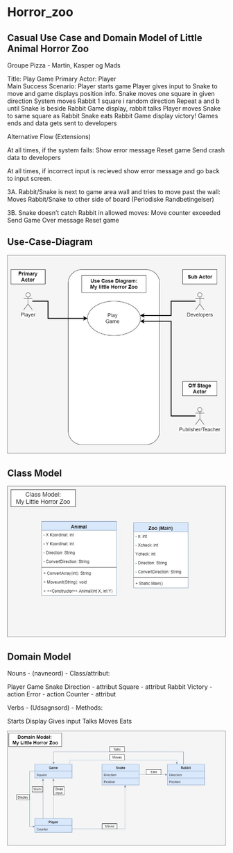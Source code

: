 # Horror_zoo


## Casual Use Case and Domain Model of Little Animal Horror Zoo
Groupe Pizza - Martin, Kasper og Mads

Title:	Play Game
Primary Actor: Player 	
Main Success Scenario:
Player starts game
Player gives input to Snake to move and game displays position info. 
Snake moves one square in given direction
System moves Rabbit 1 square i random direction
Repeat a and b until Snake is beside Rabbit
Game display, rabbit talks
Player moves Snake to same square as Rabbit
Snake eats Rabbit
Game display victory! 
Games ends and data gets sent to developers     

Alternative Flow (Extensions)

At all times, if the system fails:
Show error message 
Reset game
Send crash data to developers

At all times, if incorrect input is recieved
show error message and go back to input screen.

3A. Rabbit/Snake is next to game area wall and tries to move past the wall:
Moves Rabbit/Snake to other side of board (Periodiske Randbetingelser)

3B. Snake doesn’t catch Rabbit in allowed moves:
Move counter exceeded 
Send Game Over message
Reset game



## Use-Case-Diagram

![alt text](https://raw.githubusercontent.com/MagiMartin/Horror_Zoo/master/Use%20Case%20Diagram.jpg)

## Class Model

![alt text](https://raw.githubusercontent.com/MagiMartin/Horror_Zoo/master/Class%20Model.jpg)

## Domain Model

Nouns - (navneord) - Class/attribut:

Player
Game
Snake
Direction	- attribut 
Square	- attribut 
Rabbit
Victory 	- action
Error		- action
Counter	- attribut 


Verbs - (Udsagnsord) - Methods: 

Starts
Display
Gives input
Talks
Moves
Eats


![alt text](https://raw.githubusercontent.com/MagiMartin/Horror_Zoo/master/domain%20model.jpg)
